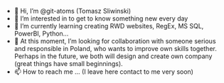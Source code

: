 - 👋 Hi, I’m @git-atoms (Tomasz Sliwinski)
- 👀 I’m interested in to get to know something new every day
- 🌱 I’m currently learning creating RWD websites, RegEx, MS SQL, PowerBI, Python...
- 💞️ At this moment, I’m looking for collaboration with someone serious and responsible in Poland, who wants to improve own skills together. Perhaps in the future, we both will design and create own company (great things have small beginnings).
- 📫 How to reach me ... (I leave here contact to me very soon)

<!---
git-atoms/git-atoms is a ✨ special ✨ repository because its `README.md` (this file) appears on your GitHub profile.
You can click the Preview link to take a look at your changes.
--->

